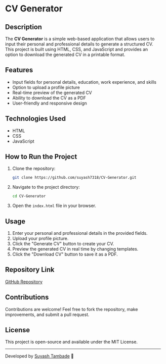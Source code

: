 # CV Generator

## Description
The **CV Generator** is a simple web-based application that allows users to input their personal and professional details to generate a structured CV. This project is built using HTML, CSS, and JavaScript and provides an option to download the generated CV in a printable format.

## Features
- Input fields for personal details, education, work experience, and skills
- Option to upload a profile picture
- Real-time preview of the generated CV
- Ability to download the CV as a PDF
- User-friendly and responsive design

## Technologies Used
- HTML
- CSS
- JavaScript

## How to Run the Project
1. Clone the repository:
   ```bash
   git clone https://github.com/suyash7318/CV-Generator.git
   ```
2. Navigate to the project directory:
   ```bash
   cd CV-Generator
   ```
3. Open the `index.html` file in your browser.

## Usage
1. Enter your personal and professional details in the provided fields.
2. Upload your profile picture.
3. Click the "Generate CV" button to create your CV.
4. Preview the generated CV in real time by changing templates.
5. Click the "Download CV" button to save it as a PDF.

## Repository Link
[GitHub Repository](https://github.com/suyash7318/CV-Generator)

## Contributions
Contributions are welcome! Feel free to fork the repository, make improvements, and submit a pull request.

## License
This project is open-source and available under the MIT License.

---

Developed by [Suyash Tambade](https://www.linkedin.com/in/suyash-tambade-298265225/) 🚀

